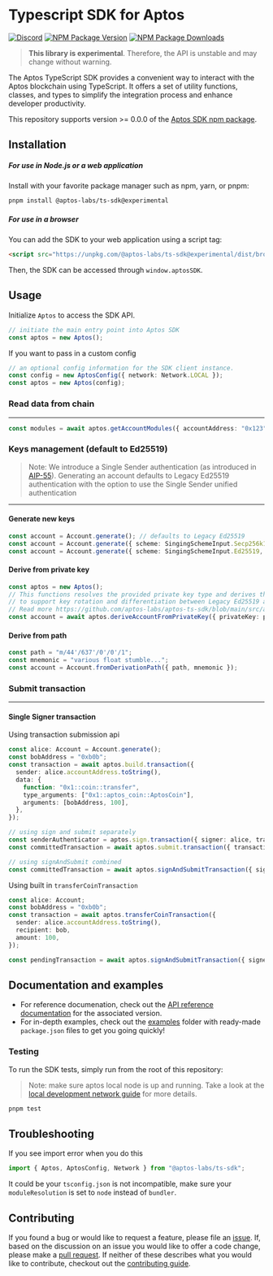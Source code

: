 # Typescript SDK for Aptos

[![Discord][discord-image]][discord-url]
[![NPM Package Version][npm-image-version]][npm-url]
[![NPM Package Downloads][npm-image-downloads]][npm-url]

> **This library is experimental**. Therefore, the API is unstable and may change without warning.

The Aptos TypeScript SDK provides a convenient way to interact with the Aptos blockchain using TypeScript. It offers a
set of utility functions, classes, and types to simplify the integration process and enhance developer productivity.

This repository supports version >= 0.0.0 of the [Aptos SDK npm package](https://www.npmjs.com/package/@aptos-labs/ts-sdk).

## Installation

##### For use in Node.js or a web application

Install with your favorite package manager such as npm, yarn, or pnpm:

```bash
pnpm install @aptos-labs/ts-sdk@experimental
```

##### For use in a browser

You can add the SDK to your web application using a script tag:

```html
<script src="https://unpkg.com/@aptos-labs/ts-sdk@experimental/dist/browser/index.global.js" />
```

Then, the SDK can be accessed through `window.aptosSDK`.

## Usage

Initialize `Aptos` to access the SDK API.

```ts
// initiate the main entry point into Aptos SDK
const aptos = new Aptos();
```

If you want to pass in a custom config

```ts
// an optional config information for the SDK client instance.
const config = new AptosConfig({ network: Network.LOCAL });
const aptos = new Aptos(config);
```

### Read data from chain

---

```ts
const modules = await aptos.getAccountModules({ accountAddress: "0x123" });
```

### Keys management (default to Ed25519)

> Note: We introduce a Single Sender authentication (as introduced in [AIP-55](https://github.com/aptos-foundation/AIPs/pull/263)). Generating an account defaults to Legacy Ed25519 authentication with the option to use the Single Sender unified authentication

---

#### Generate new keys

```ts
const account = Account.generate(); // defaults to Legacy Ed25519
const account = Account.generate({ scheme: SingingSchemeInput.Secp256k1 }); // Single Sender Secp256k1
const account = Account.generate({ scheme: SingingSchemeInput.Ed25519, legacy: false }); // Single Sender Ed25519
```

#### Derive from private key

```ts
const aptos = new Aptos();
// This functions resolves the provided private key type and derives the public key from it
// to support key rotation and differentiation between Legacy Ed25519 and Unified authentications
// Read more https://github.com/aptos-labs/aptos-ts-sdk/blob/main/src/api/account.ts#L364
const account = await aptos.deriveAccountFromPrivateKey({ privateKey: privateKey });
```

#### Derive from path

```ts
const path = "m/44'/637'/0'/0'/1";
const mnemonic = "various float stumble...";
const account = Account.fromDerivationPath({ path, mnemonic });
```

### Submit transaction

---

#### Single Signer transaction

Using transaction submission api

```ts
const alice: Account = Account.generate();
const bobAddress = "0xb0b";
const transaction = await aptos.build.transaction({
  sender: alice.accountAddress.toString(),
  data: {
    function: "0x1::coin::transfer",
    type_arguments: ["0x1::aptos_coin::AptosCoin"],
    arguments: [bobAddress, 100],
  },
});

// using sign and submit separately
const senderAuthenticator = aptos.sign.transaction({ signer: alice, transaction });
const committedTransaction = await aptos.submit.transaction({ transaction, senderAuthenticator });

// using signAndSubmit combined
const committedTransaction = await aptos.signAndSubmitTransaction({ signer: alice, transaction });
```

Using built in `transferCoinTransaction`

```ts
const alice: Account;
const bobAddress = "0xb0b";
const transaction = await aptos.transferCoinTransaction({
  sender: alice.accountAddress.toString(),
  recipient: bob,
  amount: 100,
});

const pendingTransaction = await aptos.signAndSubmitTransaction({ signer: alice, transaction });
```

## Documentation and examples

- For reference documenation, check out the [API reference documentation](https://aptos-labs.github.io/aptos-ts-sdk/) for the associated version.
- For in-depth examples, check out the [examples](./examples) folder with ready-made `package.json` files to get you going quickly!

### Testing

To run the SDK tests, simply run from the root of this repository:

> Note: make sure aptos local node is up and running. Take a look at the [local development network guide](https://aptos.dev/guides/local-development-network/) for more details.

```bash
pnpm test
```

## Troubleshooting

If you see import error when you do this

```typescript
import { Aptos, AptosConfig, Network } from "@aptos-labs/ts-sdk";
```

It could be your `tsconfig.json` is not incompatible, make sure your `moduleResolution` is set to `node` instead of `bundler`.

## Contributing

If you found a bug or would like to request a feature, please file an [issue](https://github.com/aptos-labs/aptos-ts-sdk/issues/new/choose).
If, based on the discussion on an issue you would like to offer a code change, please make a [pull request](https://github.com/aptos-labs/aptos-ts-sdk/CONTRIBUTING.md).
If neither of these describes what you would like to contribute, checkout out the [contributing guide](https://github.com/aptos-labs/aptos-ts-sdk/CONTRIBUTING.md).

[npm-image-version]: https://img.shields.io/npm/v/%40aptos-labs%2Fts-sdk.svg
[npm-image-downloads]: https://img.shields.io/npm/dm/%40aptos-labs%2Fts-sdk.svg
[npm-url]: https://npmjs.org/package/@aptos-labs/ts-sdk
[discord-image]: https://img.shields.io/discord/945856774056083548?label=Discord&logo=discord&style=flat~~~~
[discord-url]: https://discord.gg/aptosnetwork
